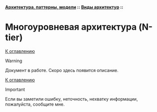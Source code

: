 **[Архитектура, паттерны, модели](../../README.md#patterns) ::** 
**[Виды архитектур](../../README.md#patterns-architectures) ::**
# Многоуровневая архитектура (N-tier)

<!--

-->

[К оглавлению](../../README.md#patterns-architectures)

> [!WARNING]
> Документ в работе. Скоро здесь появится описание.

[К оглавлению](../../README.md#patterns-architectures)

> [!IMPORTANT]
> Если вы заметили ошибку, неточность, нехватку информации, пожалуйста, сообщите мне.
